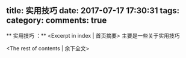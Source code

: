 title: 实用技巧
date: 2017-07-17 17:30:31
tags:
category:
comments: true
---

** 实用技巧 ：** <Excerpt in index | 首页摘要\>
主要是一些关于实用技巧
<!-- more -->
<The rest of contents | 余下全文\>
